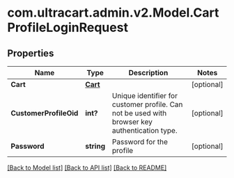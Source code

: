 # com.ultracart.admin.v2.Model.CartProfileLoginRequest
## Properties

Name | Type | Description | Notes
------------ | ------------- | ------------- | -------------
**Cart** | [**Cart**](Cart.md) |  | [optional] 
**CustomerProfileOid** | **int?** | Unique identifier for customer profile.  Can not be used with browser key authentication type. | [optional] 
**Password** | **string** | Password for the profile | [optional] 


[[Back to Model list]](../README.md#documentation-for-models) [[Back to API list]](../README.md#documentation-for-api-endpoints) [[Back to README]](../README.md)

